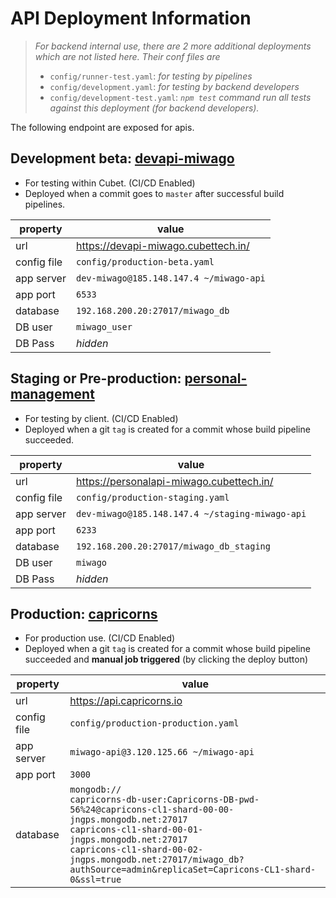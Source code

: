 # API Deployment Information

> _For backend internal use, there are 2 more additional deployments which are not listed here._
> _Their conf files are_
> * `config/runner-test.yaml`: _for testing by pipelines_
> * `config/development.yaml`: _for testing by backend developers_
> * `config/development-test.yaml`: _`npm test` command run all tests against this deployment (for backend developers)._

The following endpoint are exposed for apis.

## Development beta: [devapi-miwago](https://devapi-miwago.cubettech.in/)

* For testing within Cubet. (CI/CD Enabled)
* Deployed when a commit goes to `master` after successful build pipelines.

| property    | value                                                                  |
| ----------- | ---------------------------------------------------------------------- |
| url         | https://devapi-miwago.cubettech.in/                                    |
| config file | `config/production-beta.yaml`                                          |
| app server  | `dev-miwago@185.148.147.4 ~/miwago-api`                                |
| app port    | `6533`                                                                 |
| database    | `192.168.200.20:27017/miwago_db`                                       |
| DB user     | `miwago_user`                                                          |
| DB Pass     | <!-- `JKHGTREGxf76fukvc0yt0bW#$bbkjk/hnjkzagsdavbskdjlad` --> _hidden_ |

## Staging or Pre-production: [personal-management](https://personalapi-miwago.cubettech.in/)

* For testing by client. (CI/CD Enabled)
* Deployed when a git `tag` is created for a commit whose build pipeline succeeded.

| property    | value                                                                         |
| ----------- | ----------------------------------------------------------------------------- |
| url         | https://personalapi-miwago.cubettech.in/                                      |
| config file | `config/production-staging.yaml`                                              |
| app server  | `dev-miwago@185.148.147.4 ~/staging-miwago-api`                               |
| app port    | `6233`                                                                        |
| database    | `192.168.200.20:27017/miwago_db_staging`                                      |
| DB user     | `miwago`                                                                      |
| DB Pass     | <!-- `JNH76Gh4jglh6H7UT8G0hlf3fkh86524rfd543trs2fdxdnvfBDGFVS2u` --> _hidden_ |

## Production: [capricorns](https://api.capricorns.io)

* For production use. (CI/CD Enabled)
* Deployed when a git `tag` is created for a commit whose build pipeline succeeded and **manual job triggered** (by clicking the deploy button)

| property    | value                                                                                                                                                                                                                                                                                               |
| ----------- | --------------------------------------------------------------------------------------------------------------------------------------------------------------------------------------------------------------------------------------------------------------------------------------------------- |
| url         | https://api.capricorns.io                                                                                                                                                                                                                                                                           |
| config file | `config/production-production.yaml`                                                                                                                                                                                                                                                                 |
| app server  | `miwago-api@3.120.125.66 ~/miwago-api`                                                                                                                                                                                                                                                              |
| app port    | `3000`                                                                                                                                                                                                                                                                                              |
| database    | `mongodb://`<br>`capricorns-db-user:Capricorns-DB-pwd-56%24@capricons-cl1-shard-00-00-jngps.mongodb.net:27017 `<br>`capricons-cl1-shard-00-01-jngps.mongodb.net:27017 `<br>`capricons-cl1-shard-00-02-jngps.mongodb.net:27017/miwago_db?authSource=admin&replicaSet=Capricons-CL1-shard-0&ssl=true` |
